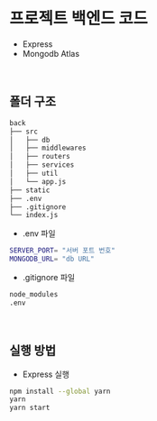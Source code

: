 # 프로젝트 백엔드 코드
* Express
* Mongodb Atlas

<br/>

## 폴더 구조
```bash
back
├── src
│   ├── db
│   ├── middlewares
│   ├── routers
│   ├── services
│   ├── util
│   └── app.js
├── static
├── .env
├── .gitignore  
└── index.js
```
* .env 파일
```bash
SERVER_PORT= "서버 포트 번호"
MONGODB_URL= "db URL"
```
* .gitignore 파일
```bash
node_modules
.env
```
<br/>

## 실행 방법
* Express 실행
```bash
npm install --global yarn
yarn
yarn start
```
